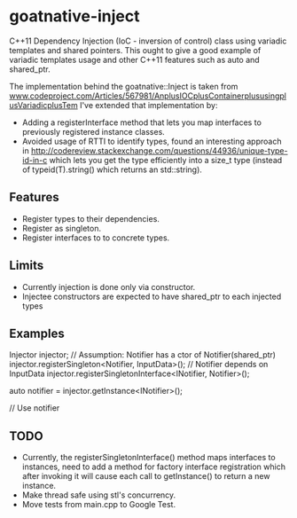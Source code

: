 # goatnative-inject
C++11 Dependency Injection (IoC - inversion of control) class using variadic templates and shared pointers.
This ought to give a good example of variadic templates usage and other C++11 features such as auto and shared_ptr.

The implementation behind the goatnative::Inject is taken from www.codeproject.com/Articles/567981/AnplusIOCplusContainerplususingplusVariadicplusTem
I've extended that implementation by:

* Adding a registerInterface method that lets you map interfaces to previously registered instance classes.
* Avoided usage of RTTI to identify types, found an interesting approach in http://codereview.stackexchange.com/questions/44936/unique-type-id-in-c 
  which lets you get the type efficiently into a size_t type (instead of typeid(T).string() which returns an std::string).

## Features
* Register types to their dependencies.
* Register as singleton.
* Register interfaces to to concrete types.

## Limits
* Currently injection is done only via constructor.
* Injectee constructors are expected to have shared_ptr to each injected types

## Examples
Injector injector;
// Assumption: Notifier has a ctor of Notifier(shared_ptr<InputData>)  
injector.registerSingleton<Notifier, InputData>(); // Notifier depends on InputData
injector.registerSingletonInterface<INotifier, Notifier>();

auto notifier = injector.getInstance&lt;INotifier&gt;();

// Use notifier

## TODO
* Currently, the registerSingletonInterface() method maps interfaces to instances, need to add a method for 
  factory interface registration which after invoking it will cause each call to getInstance<IInteface>() to return a new instance.
* Make thread safe using stl's concurrency.
* Move tests from main.cpp to Google Test.
